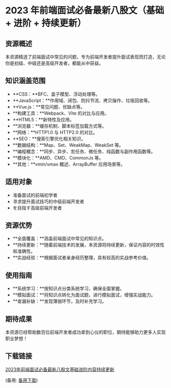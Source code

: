 # 2023 年前端面试必备最新八股文（基础 + 进阶 + 持续更新）

## 资源概述

本资源精选了前端面试中常见的问题，专为前端开发者提升面试表现而打造，无论你是初级、中级还是高级开发者，都能从中获益。

## 知识涵盖范围

- **CSS：**BFC、盒子模型、浮动处理等。
- **JavaScript：**作用域、闭包、防抖节流、拷贝操作、垃圾回收等。
- **Vue.js：**常见问题、优缺点等。
- **构建工具：**Webpack、Vite 的对比与应用。
- **HTML5：**新特性及应用。
- **浏览器：**缓存机制、脚本标签加载方式等。
- **网络：**HTTP1.0 与 HTTP2.0 的对比。
- **SEO：**搜索引擎优化相关知识。
- **数据结构：**Map、Set、WeakMap、WeakSet 等。
- **编程概念：**同步、异步、宏任务、微任务、纯函数与副作用函数等。
- **模块化：**AMD、CMD、CommonJs 等。
- **其他：**vmin/vmax 概述、ArrayBuffer 应用场景等。

## 适用对象

- 准备面试的前端初学者
- 寻求提升面试技巧的中级前端开发者
- を目指す高级前端开发者

## 资源优势

- **全面覆盖：**涵盖前端面试中常见的知识点。
- **持续更新：**随着前端技术的发展，本资源将持续更新，保证内容的时效性和准确性。
- **实战经验：**根据面试者亲身经历整理，具有较高的实战参考价值。

## 使用指南

- **系统学习：**按知识点分类系统学习，确保全面掌握。
- **模拟面试：**将知识点转化为面试题，进行模拟面试，增强实战能力。
- **查漏补缺：**发现薄弱环节，及时补充学习。

## 期待成果

本资源已经帮助数百位前端开发者成功拿到心仪的职位，期待能够助力更多人实现职业梦想！

## 下载链接
[2023年前端面试必备最新八股文基础进阶内容持续更新](https://pan.quark.cn/s/406c12459fd8) 

(备用: [备用下载](https://pan.baidu.com/s/1sUxbYW_ww1Lf0iyi4R899w?pwd=1234))
